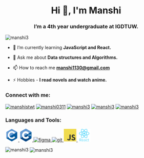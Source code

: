 <h1 align="center">Hi 👋, I'm Manshi</h1>
<h3 align="center">I’m a 4th year undergraduate at IGDTUW.</h3>

<p align="left"> <img src="https://komarev.com/ghpvc/?username=manshi3&label=Profile%20views&color=0e75b6&style=flat" alt="manshi3" /> </p>

- 🌱 I’m currently learning **JavaScript and React.**

- 💬 Ask me about **Data structures and Algorithms.**

- 📫 How to reach me **manshi1130@gmail.com**

- ⚡ Hobbies - **I read novels and watch anime.**

<h3 align="left">Connect with me:</h3>
<p align="left">
<a href="https://twitter.com/manshistwt" target="blank"><img align="center" src="https://raw.githubusercontent.com/rahuldkjain/github-profile-readme-generator/master/src/images/icons/Social/twitter.svg" alt="manshistwt" height="30" width="40" /></a>
<a href="https://linkedin.com/in/manshi0311" target="blank"><img align="center" src="https://raw.githubusercontent.com/rahuldkjain/github-profile-readme-generator/master/src/images/icons/Social/linked-in-alt.svg" alt="manshi0311" height="30" width="40" /></a>
<a href="https://www.codechef.com/users/manshi3" target="blank"><img align="center" src="https://cdn.jsdelivr.net/npm/simple-icons@3.1.0/icons/codechef.svg" alt="manshi3" height="30" width="40" /></a>
<a href="https://codeforces.com/profile/manshi3" target="blank"><img align="center" src="https://raw.githubusercontent.com/rahuldkjain/github-profile-readme-generator/master/src/images/icons/Social/codeforces.svg" alt="manshi3" height="30" width="40" /></a>
<a href="https://www.leetcode.com/manshi3" target="blank"><img align="center" src="https://raw.githubusercontent.com/rahuldkjain/github-profile-readme-generator/master/src/images/icons/Social/leet-code.svg" alt="manshi3" height="30" width="40" /></a>
</p>

<h3 align="left">Languages and Tools:</h3>
<p align="left"> <a href="https://www.cprogramming.com/" target="_blank" rel="noreferrer"> <img src="https://raw.githubusercontent.com/devicons/devicon/master/icons/c/c-original.svg" alt="c" width="40" height="40"/> </a> <a href="https://www.w3schools.com/cpp/" target="_blank" rel="noreferrer"> <img src="https://raw.githubusercontent.com/devicons/devicon/master/icons/cplusplus/cplusplus-original.svg" alt="cplusplus" width="40" height="40"/> </a> <a href="https://www.figma.com/" target="_blank" rel="noreferrer"> <img src="https://www.vectorlogo.zone/logos/figma/figma-icon.svg" alt="figma" width="40" height="40"/> </a> <a href="https://git-scm.com/" target="_blank" rel="noreferrer"> <img src="https://www.vectorlogo.zone/logos/git-scm/git-scm-icon.svg" alt="git" width="40" height="40"/> </a> <a href="https://developer.mozilla.org/en-US/docs/Web/JavaScript" target="_blank" rel="noreferrer"> <img src="https://raw.githubusercontent.com/devicons/devicon/master/icons/javascript/javascript-original.svg" alt="javascript" width="40" height="40"/> </a> <a href="https://reactjs.org/" target="_blank" rel="noreferrer"> <img src="https://raw.githubusercontent.com/devicons/devicon/master/icons/react/react-original-wordmark.svg" alt="react" width="40" height="40"/> </a> </p>

<p><img align="left" src="https://github-readme-stats.vercel.app/api/top-langs?username=manshi3&show_icons=true&locale=en&layout=compact" alt="manshi3" /></p>

<p>&nbsp;<img align="center" src="https://github-readme-stats.vercel.app/api?username=manshi3&show_icons=true&locale=en" alt="manshi3" /></p>
